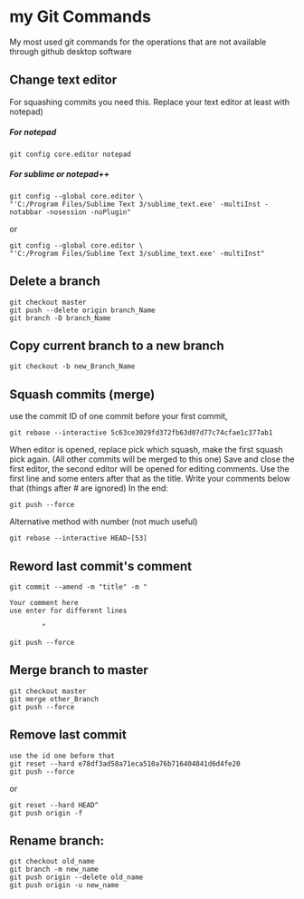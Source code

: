 # my Git Commands
My most used git commands for the operations that are not available through github desktop software
## Change text editor
For squashing commits you need this. Replace your text editor at least with notepad)
##### For notepad
```
git config core.editor notepad
```

##### For sublime or notepad++
```
git config --global core.editor \
"'C:/Program Files/Sublime Text 3/sublime_text.exe' -multiInst -notabbar -nosession -noPlugin"
```
or
```
git config --global core.editor \
"'C:/Program Files/Sublime Text 3/sublime_text.exe' -multiInst"
```

## Delete a branch
```
git checkout master
git push --delete origin branch_Name
git branch -D branch_Name
```
## Copy current branch to a new branch 
```
git checkout -b new_Branch_Name
```
## Squash commits (merge)
use the commit ID of one commit before your first commit, 
```
git rebase --interactive 5c63ce3029fd372fb63d07d77c74cfae1c377ab1
```
When editor is opened, 
replace pick which squash, 
make the first squash pick again. (All other commits will be merged to this one)
Save and close the first editor, 
the second editor will be opened for editing comments. 
Use the first line and some enters after that as the title. 
Write your comments below that (things after # are ignored)
In the end:
```
git push --force

```
Alternative method with number (not much useful)
```
git rebase --interactive HEAD~[53]
```
## Reword last commit's comment
```
git commit --amend -m "title" -m "

Your comment here
use enter for different lines

		"
```
```
git push --force
```
## Merge branch to master
```
git checkout master
git merge other_Branch
git push --force
```
## Remove last commit
```
use the id one before that
git reset --hard e78df3ad58a71eca510a76b716404841d6d4fe20
git push --force
```
or
```
git reset --hard HEAD^
git push origin -f
```

## Rename branch:
```
git checkout old_name
git branch -m new_name
git push origin --delete old_name
git push origin -u new_name
```
